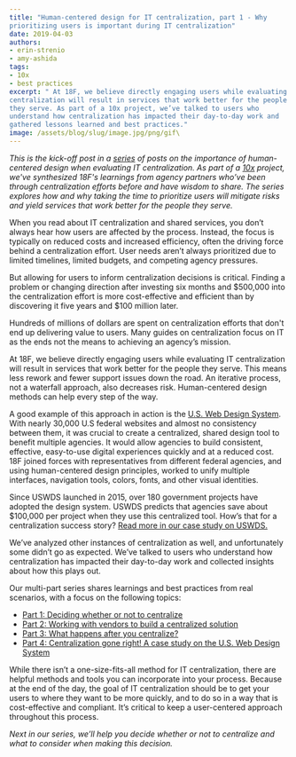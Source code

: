 ```yaml
---
title: "Human-centered design for IT centralization, part 1 - Why
prioritizing users is important during IT centralization"
date: 2019-04-03
authors:
- erin-strenio
- amy-ashida
tags:
- 10x
- best practices
excerpt: " At 18F, we believe directly engaging users while evaluating IT
centralization will result in services that work better for the people
they serve. As part of a 10x project, we’ve talked to users who
understand how centralization has impacted their day-to-day work and
gathered lessons learned and best practices."
image: /assets/blog/slug/image.jpg/png/gif\
---
```


*This is the kick-off post in a [series](https://18f.gsa.gov/tags/it-centralization/) of posts on the importance of human-centered design when evaluating IT centralization. As part of a [10x](https://10x.gsa.gov/) project, we've synthesized 18F's learnings from agency partners who’ve been through centralization efforts before and have wisdom to share. The series explores how and why taking the time to prioritize users will mitigate risks and yield services that work better for the people they serve.*

When you read about IT centralization and shared services, you don’t
always hear how users are affected by the process. Instead, the focus is
typically on reduced costs and increased efficiency, often the driving
force behind a centralization effort. User needs aren’t always
prioritized due to limited timelines, limited budgets, and competing
agency pressures.

But allowing for users to inform centralization decisions is critical.
Finding a problem or changing direction after investing six months and
$500,000 into the centralization effort is more cost-effective and
efficient than by discovering it five years and $100 million later.

Hundreds of millions of dollars are spent on centralization efforts that
don't end up delivering value to users. Many guides on centralization
focus on IT as the ends not the means to achieving an agency’s mission.

At 18F, we believe directly engaging users while evaluating IT
centralization will result in services that work better for the people
they serve. This means less rework and fewer support issues down the
road. An iterative process, not a waterfall approach, also decreases
risk. Human-centered design methods can help every step of the way.

A good example of this approach in action is the [U.S. Web Design System](https://v2.designsystem.digital.gov/). With nearly 30,000 U.S
federal websites and almost no consistency between them, it was crucial
to create a centralized, shared design tool to benefit multiple
agencies. It would allow agencies to build consistent, effective,
easy-to-use digital experiences quickly and at a reduced cost. 18F
joined forces with representatives from different federal agencies, and
using human-centered design principles, worked to unify multiple
interfaces, navigation tools, colors, fonts, and other visual
identities.

Since USWDS launched in 2015, over 180 government projects have adopted
the design system. USWDS predicts that agencies save about $100,000 per
project when they use this centralized tool. How’s that for a
centralization success story? [Read more in our case study on USWDS.](https://github.com/18F/HCD_for_IT_Centralization/blob/master/case_study_USWDS.md)

We’ve analyzed other instances of centralization as well, and
unfortunately some didn’t go as expected. We’ve talked to users who
understand how centralization has impacted their day-to-day work and
collected insights about how this plays out.

Our multi-part series shares learnings and best practices from real scenarios, with a focus on the following topics:

-   [Part 1: Deciding whether or not to centralize](https://github.com/18F/HCD_for_IT_Centralization/blob/master/deciding_whether_or_not_to_centralize.md)
-   [Part 2: Working with vendors to build a centralized solution](https://github.com/18F/HCD_for_IT_Centralization/blob/master/working_with_vendors_to_build_a_centralized_solution.md)
-   [Part 3: What happens after you centralize?](https://github.com/18F/HCD_for_IT_Centralization/blob/master/what_happens_after_you_centralize.md)
-   [Part 4: Centralization gone right! A case study on the U.S. Web Design System](https://github.com/18F/HCD_for_IT_Centralization/blob/master/case_study_USWDS.md)

While there isn’t a one-size-fits-all method for IT centralization,
there are helpful methods and tools you can incorporate into your
process. Because at the end of the day, the goal of IT centralization
should be to get your users to where they want to be more quickly, and
to do so in a way that is cost-effective and compliant. It’s critical to
keep a user-centered approach throughout this process.

*Next in our series, we’ll help you decide whether or not to centralize
and what to consider when making this decision.*
